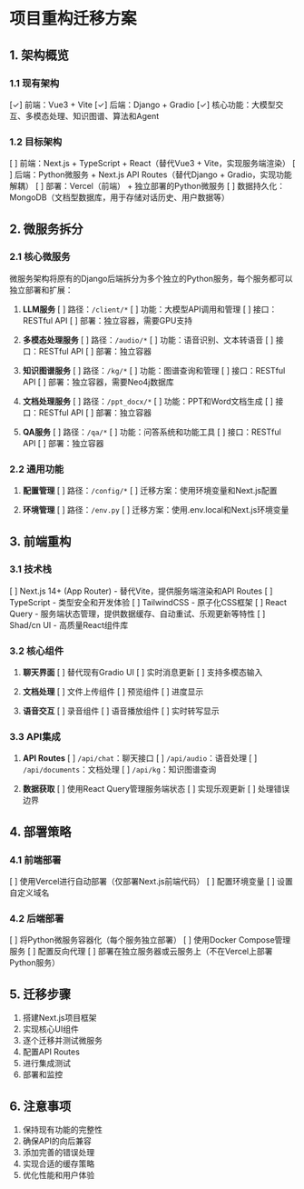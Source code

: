 # 项目重构迁移方案

## 1. 架构概览

### 1.1 现有架构
[✓] 前端：Vue3 + Vite
[✓] 后端：Django + Gradio
[✓] 核心功能：大模型交互、多模态处理、知识图谱、算法和Agent

### 1.2 目标架构
[ ] 前端：Next.js + TypeScript + React（替代Vue3 + Vite，实现服务端渲染）
[ ] 后端：Python微服务 + Next.js API Routes（替代Django + Gradio，实现功能解耦）
[ ] 部署：Vercel（前端） + 独立部署的Python微服务
[ ] 数据持久化：MongoDB（文档型数据库，用于存储对话历史、用户数据等）

## 2. 微服务拆分

### 2.1 核心微服务
微服务架构将原有的Django后端拆分为多个独立的Python服务，每个服务都可以独立部署和扩展：

1. **LLM服务**
   [ ] 路径：`/client/*`
   [ ] 功能：大模型API调用和管理
   [ ] 接口：RESTful API
   [ ] 部署：独立容器，需要GPU支持

2. **多模态处理服务**
   [ ] 路径：`/audio/*`
   [ ] 功能：语音识别、文本转语音
   [ ] 接口：RESTful API
   [ ] 部署：独立容器

3. **知识图谱服务**
   [ ] 路径：`/kg/*`
   [ ] 功能：图谱查询和管理
   [ ] 接口：RESTful API
   [ ] 部署：独立容器，需要Neo4j数据库

4. **文档处理服务**
   [ ] 路径：`/ppt_docx/*`
   [ ] 功能：PPT和Word文档生成
   [ ] 接口：RESTful API
   [ ] 部署：独立容器

5. **QA服务**
   [ ] 路径：`/qa/*`
   [ ] 功能：问答系统和功能工具
   [ ] 接口：RESTful API
   [ ] 部署：独立容器

### 2.2 通用功能

1. **配置管理**
   [ ] 路径：`/config/*`
   [ ] 迁移方案：使用环境变量和Next.js配置

2. **环境管理**
   [ ] 路径：`/env.py`
   [ ] 迁移方案：使用.env.local和Next.js环境变量

## 3. 前端重构

### 3.1 技术栈
[ ] Next.js 14+ (App Router) - 替代Vite，提供服务端渲染和API Routes
[ ] TypeScript - 类型安全和开发体验
[ ] TailwindCSS - 原子化CSS框架
[ ] React Query - 服务端状态管理，提供数据缓存、自动重试、乐观更新等特性
[ ] Shad/cn UI - 高质量React组件库

### 3.2 核心组件

1. **聊天界面**
   [ ] 替代现有Gradio UI
   [ ] 实时消息更新
   [ ] 支持多模态输入

2. **文档处理**
   [ ] 文件上传组件
   [ ] 预览组件
   [ ] 进度显示

3. **语音交互**
   [ ] 录音组件
   [ ] 语音播放组件
   [ ] 实时转写显示

### 3.3 API集成

1. **API Routes**
   [ ] `/api/chat`：聊天接口
   [ ] `/api/audio`：语音处理
   [ ] `/api/documents`：文档处理
   [ ] `/api/kg`：知识图谱查询

2. **数据获取**
   [ ] 使用React Query管理服务端状态
   [ ] 实现乐观更新
   [ ] 处理错误边界

## 4. 部署策略

### 4.1 前端部署
[ ] 使用Vercel进行自动部署（仅部署Next.js前端代码）
[ ] 配置环境变量
[ ] 设置自定义域名

### 4.2 后端部署
[ ] 将Python微服务容器化（每个服务独立部署）
[ ] 使用Docker Compose管理服务
[ ] 配置反向代理
[ ] 部署在独立服务器或云服务上（不在Vercel上部署Python服务）

## 5. 迁移步骤

1. 搭建Next.js项目框架
2. 实现核心UI组件
3. 逐个迁移并测试微服务
4. 配置API Routes
5. 进行集成测试
6. 部署和监控

## 6. 注意事项

1. 保持现有功能的完整性
2. 确保API的向后兼容
3. 添加完善的错误处理
4. 实现合适的缓存策略
5. 优化性能和用户体验